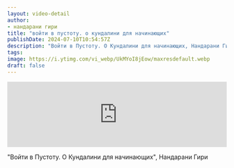 ```yaml
---
layout: video-detail
author:
- нандарани гири
title: "войти в пустоту. о кундалини для начинающих"
publishDate: 2024-07-10T10:54:57Z
description: "Войти в Пустоту. О Кундалини для начинающих, Нандарани Гири"
tags: 
image: https://i.ytimg.com/vi_webp/UkMYoI8jEow/maxresdefault.webp
draft: false
---
```


<iframe width="100%" src="https://www.youtube.com/embed/UkMYoI8jEow" frameborder="0" allowfullscreen=""></iframe> 

 "Войти в Пустоту. О Кундалини для начинающих", Нандарани Гири

  

 